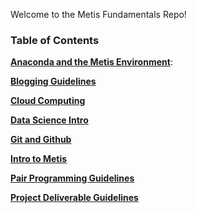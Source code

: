 Welcome to the Metis Fundamentals Repo!

### Table of Contents

[**Anaconda and the Metis Environment**](./anaconda_and_metis_env):

[**Blogging Guidelines**](./blog_guidelines)

[**Cloud Computing**](./cloud_computing)

[**Data Science Intro**](./data_science_intro)

[**Git and Github**](./git_and_github)

[**Intro to Metis**](./metis_intro)

[**Pair Programming Guidelines**](./pair_programming_guidelines)

[**Project Deliverable Guidelines**](./project_deliverable_templates)

